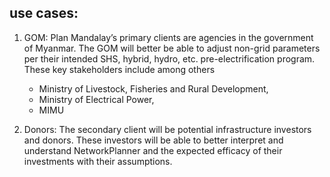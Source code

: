 use cases:
------------
1. GOM: Plan Mandalay’s primary clients are agencies in the government of Myanmar. The GOM will better be able to adjust non-grid parameters per their intended SHS, hybrid, hydro, etc. pre-electrification program.  These key stakeholders include among others
     - Ministry of Livestock, Fisheries and Rural Development, 
     - Ministry of Electrical Power, 
     - MIMU	


2. Donors: The secondary client will be potential infrastructure investors and donors. These investors will be able to better interpret and understand NetworkPlanner and the expected efficacy of their investments with their assumptions.